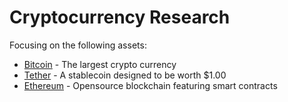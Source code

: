 # Cryptocurrency Research

Focusing on the following assets:
- [Bitcoin](https://bitcoin.org/en/) - The largest crypto currency
- [Tether](https://tether.to/) - A stablecoin designed to be worth $1.00
- [Ethereum](https://ethereum.org/en/) - Opensource blockchain featuring smart contracts

